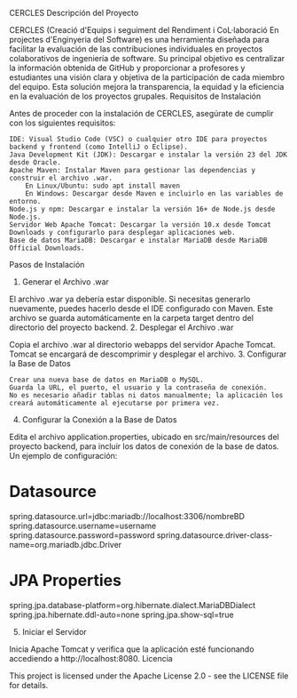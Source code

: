 CERCLES
Descripción del Proyecto

CERCLES (Creació d'Equips i seguiment del Rendiment i CoL·laboració En projectes d'Enginyeria del Software) es una herramienta diseñada para facilitar la evaluación de las contribuciones individuales en proyectos colaborativos de ingeniería de software. Su principal objetivo es centralizar la información obtenida de GitHub y proporcionar a profesores y estudiantes una visión clara y objetiva de la participación de cada miembro del equipo. Esta solución mejora la transparencia, la equidad y la eficiencia en la evaluación de los proyectos grupales.
Requisitos de Instalación

Antes de proceder con la instalación de CERCLES, asegúrate de cumplir con los siguientes requisitos:

    IDE: Visual Studio Code (VSC) o cualquier otro IDE para proyectos backend y frontend (como IntelliJ o Eclipse).
    Java Development Kit (JDK): Descargar e instalar la versión 23 del JDK desde Oracle.
    Apache Maven: Instalar Maven para gestionar las dependencias y construir el archivo .war.
        En Linux/Ubuntu: sudo apt install maven
        En Windows: Descargar desde Maven e incluirlo en las variables de entorno.
    Node.js y npm: Descargar e instalar la versión 16+ de Node.js desde Node.js.
    Servidor Web Apache Tomcat: Descargar la versión 10.x desde Tomcat Downloads y configurarlo para desplegar aplicaciones web.
    Base de datos MariaDB: Descargar e instalar MariaDB desde MariaDB Official Downloads.

Pasos de Instalación
1. Generar el Archivo .war

El archivo .war ya debería estar disponible. Si necesitas generarlo nuevamente, puedes hacerlo desde el IDE configurado con Maven. Este archivo se guarda automáticamente en la carpeta target dentro del directorio del proyecto backend.
2. Desplegar el Archivo .war

Copia el archivo .war al directorio webapps del servidor Apache Tomcat. Tomcat se encargará de descomprimir y desplegar el archivo.
3. Configurar la Base de Datos

    Crear una nueva base de datos en MariaDB o MySQL.
    Guarda la URL, el puerto, el usuario y la contraseña de conexión.
    No es necesario añadir tablas ni datos manualmente; la aplicación los creará automáticamente al ejecutarse por primera vez.

4. Configurar la Conexión a la Base de Datos

Edita el archivo application.properties, ubicado en src/main/resources del proyecto backend, para incluir los datos de conexión de la base de datos. Un ejemplo de configuración:

# Datasource
spring.datasource.url=jdbc:mariadb://localhost:3306/nombreBD
spring.datasource.username=username
spring.datasource.password=password
spring.datasource.driver-class-name=org.mariadb.jdbc.Driver

# JPA Properties
spring.jpa.database-platform=org.hibernate.dialect.MariaDBDialect
spring.jpa.hibernate.ddl-auto=none
spring.jpa.show-sql=true

5. Iniciar el Servidor

Inicia Apache Tomcat y verifica que la aplicación esté funcionando accediendo a http://localhost:8080.
Licencia

This project is licensed under the Apache License 2.0 - see the LICENSE file for details.
